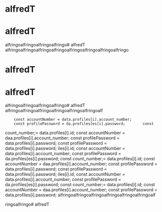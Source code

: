 # alfredT
# alfredT
alfringoalfringoalfringoalfringo# alfredT
alfringoalfringoalfringoalfringoalfringoalfringoalfringoalfringo

# alfredT
# alfredT
alfringoalfringoalfringoalfringo# alfredT
alfringoalfringoalfringoalfringoalfringoalfringoalf
 

        const accountNumber = data.profiles[i].account_number;
        const profilePassword = da.profiles[es[i].password;        const 
count_number;= data.profiles[i].id;
        const accountNumber = daa.profiles[i].account_number;
        const profilePassword = data.profiles[i].password;
        const profilePassword = data.profiles[i].password;
iles[i].id;
        const accountNumber = data.profiles[i].account_number;
        const profilePassword = da.profiles[es[i].password;        const 
count_number;= data.profiles[i].id;
        const accountNumber = daa.profiles[i].account_number;
        const profilePassword = data.profiles[i].password;
        const profilePassword = data.profiles[i].password;
iles[i].id;
        const accountNumber = data.profiles[i].account_number;
        const profilePassword = da.profiles[es[i].password;        const 
count_number;= data.profiles[i].id;
        const accountNumber = daa.profiles[i].account_number;
        const profilePassword = data.profiles[i].password;
alfringoalfringoalfringoalfringoalfringoalfringoalf
 
 ringoalfringo# alfredT
